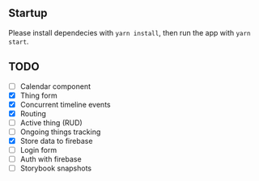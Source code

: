 ## Startup
Please install dependecies with `yarn install`,
then run the app with `yarn start`.

## TODO

- [ ] Calendar component
- [x] Thing form
- [x] Concurrent timeline events
- [x] Routing
- [ ] Active thing (RUD)
- [ ] Ongoing things tracking
- [x] Store data to firebase
- [ ] Login form
- [ ] Auth with firebase
- [ ] Storybook snapshots